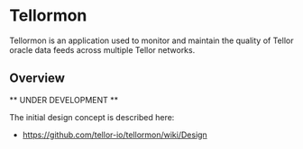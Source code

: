 # Tellormon

Tellormon is an application used to monitor and maintain the quality of Tellor oracle data feeds across multiple Tellor networks. 


## Overview

** UNDER DEVELOPMENT **

The initial design concept is described here:
- https://github.com/tellor-io/tellormon/wiki/Design
